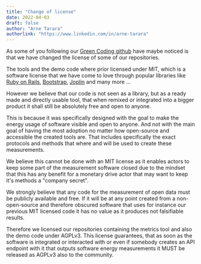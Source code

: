 ```yaml
---
title: "Change of license"
date: 2022-04-03
draft: false
author: "Arne Tarara"
authorlink: "https://www.linkedin.com/in/arne-tarara"
---
```


As some of you following our [Green Coding github](https://github.com/green-coding-berlin)
have maybe noticed is that we have changed the license of some of our
repositories.

The tools and the demo code where prior licensed under MIT, which is a software
license that we have come to love through popular libraries like
[Ruby on Rails](https://github.com/rails/rails), [Bootstrap](https://github.com/twbs/bootstrap),
[Joplin](https://github.com/laurent22/joplin) and many more ...

However we believe that our code is not seen as a library, but as a ready
made and directly usable tool, that when remixed or integrated into a bigger
product it shall still be absolutely free and open to anyone.

This is because it was specifically designed with the goal to make the energy usage
of software visible and open to anyone. And not with the main goal of having the
most adoption no matter how open-source and accessible the created tools are.
That includes specifically the exact protocols and methods that where and will be
used to create these measurements.

We believe this cannot be done with an MIT license as it enables actors to keep
some part of the measurement software closed due to the mindset that this has
any benefit for a monetary drive actor that may want to keep it's methods
a "company secret".

We strongly believe that any code for the measurement of open data must be
publicly available and free.
If it will be at any point created from a non-open-source and therefore obscured
software that uses for instance our previous MIT licensed code it has no value
as it produces not falsifiable results.

Therefore we licensed our repositories containing the metrics tool and also
the demo code under AGPLv3.
This license guarantees, that as soon as the software is integrated or interacted
with or even if somebody creates an API endpoint with it that outputs software
energy measurements it MUST be released as AGPLv3 also to the community.

